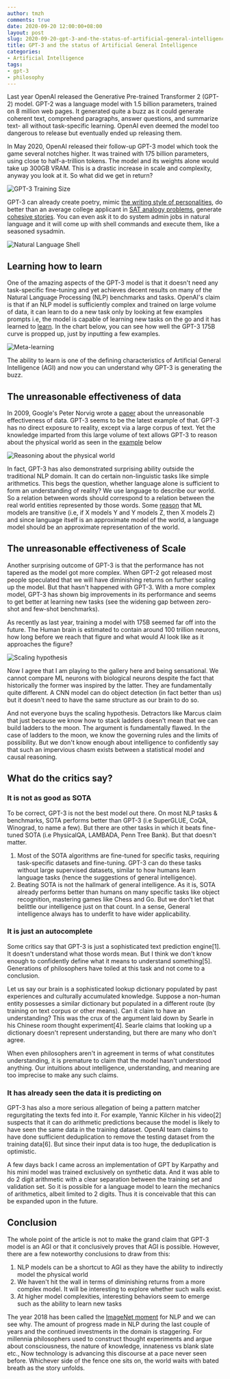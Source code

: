 ```yaml
---
author: tmzh
comments: true
date: 2020-09-20 12:00:00+08:00
layout: post
slug: 2020-09-20-gpt-3-and-the-status-of-artificial-general-intelligence
title: GPT-3 and the status of Artificial General Intelligence 
categories:
- Artificial Intelligence 
tags:
- gpt-3
- philosophy 
---
```


Last year OpenAI released the Generative Pre-trained Transformer 2 (GPT-2) model. GPT-2 was a language model with 1.5 billion parameters, trained on 8 million web pages. It generated quite a buzz as it could generate coherent text, comprehend paragraphs, answer questions, and summarize text- all without task-specific learning. OpenAI even deemed the model too dangerous to release but eventually ended up releasing them.

In May 2020, OpenAI released their follow-up GPT-3 model which took the game several notches higher. It was trained with 175 billion parameters, using close to half-a-trillion tokens. The model and its weights alone would take up 300GB VRAM. This is a drastic increase in scale and complexity, anyway you look at it. So what did we get in return?

![GPT-3 Training Size](/images/2020-09-26-gpt-3-training-size.png)

<!--more-->

GPT-3 can already create poetry, mimic [the writing style of personalities](https://www.gwern.net/GPT-3#literary-parodies), do better than an average college applicant in [SAT analogy problems](https://arxiv.org/pdf/2005.14165.pdf#page=25), generate [cohesive stories](https://medium.com/@aidungeon/ai-dungeon-dragon-model-upgrade-7e8ea579abfe). You can even ask it to do system admin jobs in natural language and it will come up with shell commands and execute them, like a seasoned sysadmin. 

![Natural Language Shell](/images/2020-09-26-nlsh.png)


## Learning how to learn
One of the amazing aspects of the GPT-3 model is that it doesn't need any task-specific fine-tuning and yet achieves decent results on many of the Natural Language Processing (NLP) benchmarks and tasks. OpenAI's claim is that if an NLP model is sufficiently complex and trained on large volume of data, it can learn to do a new task only by looking at few examples prompts i.e, the model is capable of learning new tasks on the go and it has learned to [learn](https://www.gwern.net/newsletter/2020/05#meta-learning). In the chart below, you can see how well the GPT-3 175B curve is propped up, just by inputting a few examples.

![Meta-learning](/images/2020-09-26-meta-learning.png)

The ability to learn is one of the defining characteristics of Artificial General Intelligence (AGI) and now you can understand why GPT-3 is generating the buzz.

## The unreasonable effectiveness of data
In 2009, Google's Peter Norvig wrote a [paper](https://static.googleusercontent.com/media/research.google.com/en//pubs/archive/35179.pdf) about the unreasonable effectiveness of data. GPT-3 seems to be the latest example of that. GPT-3 has no direct exposure to reality, except via a large corpus of text. Yet the knowledge imparted from this large volume of text allows GPT-3 to reason about the physical world as seen in the [example](https://www.lesswrong.com/posts/L5JSMZQvkBAx9MD5A/to-what-extent-is-gpt-3-capable-of-reasoning) below 

![Reasoning about the physical world](/images/2020-09-26-reasoning.png)

In fact, GPT-3 has also demonstrated surprising ability outside the traditional NLP domain. It can do certain non-linguistic tasks like simple arithmetics. This begs the question, whether language alone is sufficient to form an understanding of reality? We use language to describe our world. So a relation between words should correspond to a relation between the real world entities represented by those words. Some [reason](https://deponysum.com/2020/01/16/recent-advances-in-natural-language-processing-some-woolly-speculations/) that ML models are transitive (i.e, if X models Y and Y models Z, then X models Z) and since language itself is an approximate model of the world, a language model should be an approximate representation of the world. 

## The unreasonable effectiveness of Scale
Another surprising outcome of GPT-3 is that the performance has not tapered as the model got more complex. When GPT-2 got released most people speculated that we will have diminishing returns on further scaling up the model. But that hasn't happened with GPT-3. With a more complex model, GPT-3 has shown big improvements in its performance and seems to get better at learning new tasks (see the widening gap between zero-shot and few-shot benchmarks).

As recently as last year, training a model with 175B seemed far off into the future. The Human brain is estimated to contain around 100 trillion neurons, how long before we reach that figure and what would AI look like as it approaches the figure? 

![Scaling hypothesis](/images/2020-09-26-scaling-hypothesis.png)

Now I agree that I am playing to the gallery here and being sensational. We cannot compare ML neurons with biological neurons despite the fact that historically the former was inspired by the latter. They are fundamentally quite different. A CNN model can do object detection (in fact better than us) but it doesn't need to have the same structure as our brain to do so.

And not everyone buys the scaling hypothesis. Detractors like Marcus claim that just because we know how to stack ladders doesn't mean that we can build ladders to the moon. The argument is fundamentally flawed. In the case of ladders to the moon, we know the governing rules and the limits of possibility. But we don't know enough about intelligence to confidently say that such an impervious chasm exists between a statistical model and causal reasoning. 


## What do the critics say?
### It is not as good as SOTA
To be correct, GPT-3 is not the best model out there. On most NLP tasks & benchmarks, SOTA performs better than GPT-3 (i.e SuperGLUE, CoQA, Winograd, to name a few). But there are other tasks in which it beats fine-tuned SOTA (i.e PhysicalQA, LAMBADA, Penn Tree Bank). But that doesn't matter.

1. Most of the SOTA algorithms are fine-tuned for specific tasks, requiring task-specific datasets and fine-tuning. GPT-3 can do these tasks without large supervised datasets, similar to how humans learn language tasks (hence the suggestions of general intelligence). 
2. Beating SOTA is not the hallmark of general intelligence. As it is, SOTA already performs better than humans on many specific tasks like object recognition, mastering games like Chess and Go. But we don’t let that belittle our intelligence just on that count. In a sense, General intelligence always has to underfit to have wider applicability. 
	
### It is just an autocomplete
Some critics say that GPT-3 is just a sophisticated text prediction engine[1]. It doesn't understand what those words mean. But I think we don't know enough to confidently define what it means to understand something[5]. Generations of philosophers have toiled at this task and not come to a conclusion.

Let us say our brain is a sophisticated lookup dictionary populated by past experiences and culturally accumulated knowledge. Suppose a non-human entity possesses a similar dictionary but populated in a different route (by training on text corpus or other means). Can it claim to have an understanding? This was the crux of the argument laid down by Searle in his Chinese room thought experiment[4]. Searle claims that looking up a dictionary doesn't represent understanding, but there are many who don't agree. 

When even philosophers aren't in agreement in terms of what constitutes understanding, it is premature to claim that the model hasn't understood anything. Our intuitions about intelligence, understanding, and meaning are too imprecise to make any such claims. 

### It has already seen the data it is predicting on
GPT-3 has also a more serious allegation of being a pattern matcher regurgitating the texts fed into it. For example, Yannic Kilcher in his video[2] suspects that it can do arithmetic predictions because the model is likely to have seen the same data in the training dataset. OpenAI team claims to have done sufficient deduplication to remove the testing dataset from the training data[6]. But since their input data is too huge, the deduplication is optimistic.

A few days back I came across an implementation of GPT by Karpathy and his mini model was trained exclusively on synthetic data. And it was able to do 2 digit arithmetic with a clear separation between the training set and validation set. So it is possible for a language model to learn the mechanics of arithmetics, albeit limited to 2 digits. Thus it is conceivable that this can be expanded upon in the future.


## Conclusion
The whole point of the article is not to make the grand claim that GPT-3 model is an AGI or that it conclusively proves that AGI is possible. However, there are a few noteworthy conclusions to draw from this:
1. NLP models can be a shortcut to AGI as they have the ability to indirectly model the physical world
2. We haven't hit the wall in terms of diminishing returns from a more complex model. It will be interesting to explore whether such walls exist.
3. At higher model complexities, interesting behaviors seem to emerge such as the ability to learn new tasks

The year 2018 has been called the [ImageNet moment](https://thegradient.pub/nlp-imagenet/) for NLP and we can see why. The amount of progress made in NLP during the last couple of years and the continued investments in the domain is staggering. For millennia philosophers used to construct thought experiments and argue about consciousness, the nature of knowledge, innateness vs blank slate etc., Now technology is advancing this discourse at a pace never seen before. Whichever side of the fence one sits on, the world waits with bated breath as the story unfolds.

